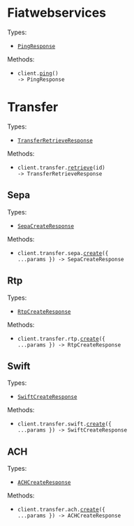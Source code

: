 # Fiatwebservices

Types:

- <code><a href="./src/resources/top-level.ts">PingResponse</a></code>

Methods:

- <code title="get /ping">client.<a href="./src/index.ts">ping</a>() -> PingResponse</code>

# Transfer

Types:

- <code><a href="./src/resources/transfer/transfer.ts">TransferRetrieveResponse</a></code>

Methods:

- <code title="get /payment-transfers/{id}">client.transfer.<a href="./src/resources/transfer/transfer.ts">retrieve</a>(id) -> TransferRetrieveResponse</code>

## Sepa

Types:

- <code><a href="./src/resources/transfer/sepa.ts">SepaCreateResponse</a></code>

Methods:

- <code title="post /payment-transfers/sepa">client.transfer.sepa.<a href="./src/resources/transfer/sepa.ts">create</a>({ ...params }) -> SepaCreateResponse</code>

## Rtp

Types:

- <code><a href="./src/resources/transfer/rtp.ts">RtpCreateResponse</a></code>

Methods:

- <code title="post /payment-transfers/rtp">client.transfer.rtp.<a href="./src/resources/transfer/rtp.ts">create</a>({ ...params }) -> RtpCreateResponse</code>

## Swift

Types:

- <code><a href="./src/resources/transfer/swift.ts">SwiftCreateResponse</a></code>

Methods:

- <code title="post /payment-transfers/swift">client.transfer.swift.<a href="./src/resources/transfer/swift.ts">create</a>({ ...params }) -> SwiftCreateResponse</code>

## ACH

Types:

- <code><a href="./src/resources/transfer/ach.ts">ACHCreateResponse</a></code>

Methods:

- <code title="post /payment-transfers/ach">client.transfer.ach.<a href="./src/resources/transfer/ach.ts">create</a>({ ...params }) -> ACHCreateResponse</code>
